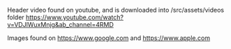 Header video found on youtube, and is downloaded into /src/assets/videos folder
https://www.youtube.com/watch?v=VDJlWuxMnjg&ab_channel=4RMD

Images found on https://www.google.com and https://www.apple.com
